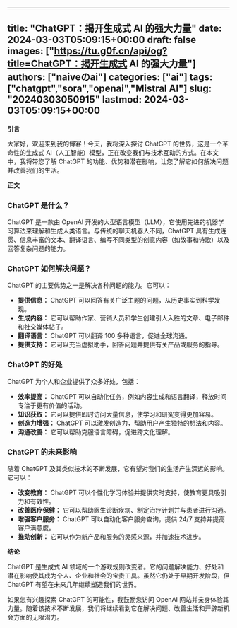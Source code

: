 
---
title: "ChatGPT：揭开生成式 AI 的强大力量"
date: 2024-03-03T05:09:15+00:00
draft: false
images: ["https://tu.g0f.cn/api/og?title=ChatGPT：揭开生成式 AI 的强大力量"]
authors: ["naiveのai"]
categories: ["ai"]
tags: ["chatgpt","sora","openai","Mistral AI"]
slug: "20240303050915"
lastmod: 2024-03-03T05:09:15+00:00
---
**引言**

大家好，欢迎来到我的博客！今天，我将深入探讨 ChatGPT 的世界，这是一个革命性的生成式 AI（人工智能）模型，正在改变我们与技术互动的方式。在本文中，我将带您了解 ChatGPT 的功能、优势和潜在影响，让您了解它如何解决问题并改善我们的生活。

**正文**

### ChatGPT 是什么？

ChatGPT 是一款由 OpenAI 开发的大型语言模型（LLM），它使用先进的机器学习算法来理解和生成人类语言。与传统的聊天机器人不同，ChatGPT 具有生成连贯、信息丰富的文本、翻译语言、编写不同类型的创意内容（如故事和诗歌）以及回答复杂问题的能力。

### ChatGPT 如何解决问题？

ChatGPT 的主要优势之一是解决各种问题的能力。它可以：

- **提供信息：** ChatGPT 可以回答有关广泛主题的问题，从历史事实到科学发现。
- **生成内容：** 它可以帮助作家、营销人员和学生创建引人入胜的文章、电子邮件和社交媒体帖子。
- **翻译语言：** ChatGPT 可以翻译 100 多种语言，促进全球沟通。
- **提供支持：** 它可以充当虚拟助手，回答问题并提供有关产品或服务的指导。

### ChatGPT 的好处

ChatGPT 为个人和企业提供了众多好处，包括：

- **效率提高：** ChatGPT 可以自动化任务，例如内容生成和语言翻译，释放时间专注于更有价值的活动。
- **知识获取：** 它可以提供即时访问大量信息，使学习和研究变得更加容易。
- **创造力增强：** ChatGPT 可以激发创造力，帮助用户产生独特的想法和内容。
- **沟通改善：** 它可以帮助克服语言障碍，促进跨文化理解。

### ChatGPT 的未来影响

随着 ChatGPT 及其类似技术的不断发展，它有望对我们的生活产生深远的影响。它可以：

- **改变教育：** ChatGPT 可以个性化学习体验并提供实时支持，使教育更具吸引力和有效性。
- **改善医疗保健：** 它可以帮助医生诊断疾病、制定治疗计划并与患者进行沟通。
- **增强客户服务：** ChatGPT 可以自动化客户服务查询，提供 24/7 支持并提高客户满意度。
- **推动创新：** 它可以作为新产品和服务的灵感来源，并加速技术进步。

**结论**

ChatGPT 是生成式 AI 领域的一个游戏规则改变者。它的问题解决能力、好处和潜在影响使其成为个人、企业和社会的宝贵工具。虽然它仍处于早期开发阶段，但 ChatGPT 有望在未来几年继续塑造我们的世界。

如果您有兴趣探索 ChatGPT 的可能性，我鼓励您访问 OpenAI 网站并亲身体验其力量。随着该技术不断发展，我们将继续看到它在解决问题、改善生活和开辟新机会方面的无限潜力。